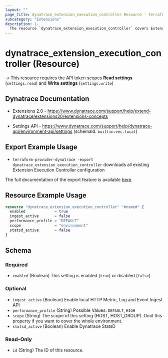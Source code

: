 ```yaml
---
layout: ""
page_title: dynatrace_extension_execution_controller Resource - terraform-provider-dynatrace"
subcategory: "Extensions"
description: |-
  The resource `dynatrace_extension_execution_controller` covers Extension Execution Controller configuration for OneAgent deployment
---
```


# dynatrace_extension_execution_controller (Resource)

-> This resource requires the API token scopes **Read settings** (`settings.read`) and **Write settings** (`settings.write`)

## Dynatrace Documentation

- Extensions 2.0 - https://www.dynatrace.com/support/help/extend-dynatrace/extensions20/extensions-concepts

- Settings API - https://www.dynatrace.com/support/help/dynatrace-api/environment-api/settings (schemaId: `builtin:eec.local`)

## Export Example Usage

- `terraform-provider-dynatrace -export dynatrace_extension_execution_controller` downloads all existing Extension Execution Controller configuration

The full documentation of the export feature is available [here](https://registry.terraform.io/providers/dynatrace-oss/dynatrace/latest/docs/guides/export-v2).

## Resource Example Usage

```terraform
resource "dynatrace_extension_execution_controller" "#name#" {
  enabled             = true
  ingest_active       = false
  performance_profile = "DEFAULT"
  scope               = "environment"
  statsd_active       = false
}
```

<!-- schema generated by tfplugindocs -->
## Schema

### Required

- `enabled` (Boolean) This setting is enabled (`true`) or disabled (`false`)

### Optional

- `ingest_active` (Boolean) Enable local HTTP Metric, Log and Event Ingest API
- `performance_profile` (String) Possible Values: `DEFAULT`, `HIGH`
- `scope` (String) The scope of this setting (HOST, HOST_GROUP). Omit this property if you want to cover the whole environment.
- `statsd_active` (Boolean) Enable Dynatrace StatsD

### Read-Only

- `id` (String) The ID of this resource.
 